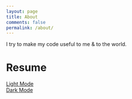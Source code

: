```yaml
---
layout: page
title: About
comments: false
permalink: /about/
---
```


I try to make my code useful to me & to the world.

# Resume

<a href="/pdfs/CV_AN_DANG_2022.en-light.pdf">Light Mode</a>
<br/>
<a href="/pdfs/CV_AN_DANG_2022.en.pdf">Dark Mode</a>
